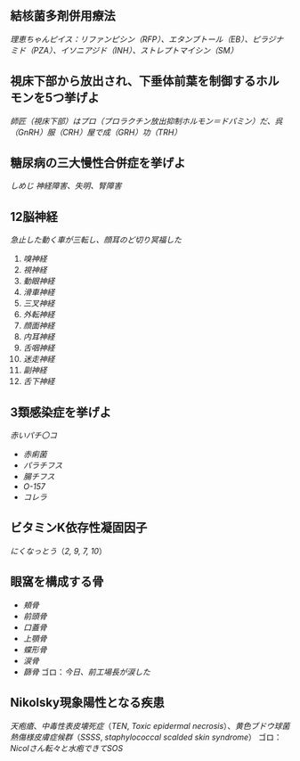 ## 結核菌多剤併用療法
*理恵ちゃんピイス：リファンピシン（RFP）、エタンブトール（EB）、ピラジナミド（PZA）、イソニアジド（INH）、ストレプトマイシン（SM）*

## 視床下部から放出され、下垂体前葉を制御するホルモンを5つ挙げよ
*師匠（視床下部）はプロ（プロラクチン放出抑制ホルモン＝ドパミン）だ、呉（GnRH）服（CRH）屋で成（GRH）功（TRH）*

## 糖尿病の三大慢性合併症を挙げよ
*しめじ*
*神経障害、失明、腎障害*

## 12脳神経
*急止した動く車が三転し、顔耳のど切り冥福した*
1. *嗅神経*
2. *視神経*
3. *動眼神経*
4. *滑車神経*
5. *三叉神経*
6. *外転神経*
7. *顔面神経*
8. *内耳神経*
9. *舌咽神経*
10. *迷走神経*
11. *副神経*
12. *舌下神経*

## 3類感染症を挙げよ
*赤いパチ〇コ*
- *赤痢菌*
- *パラチフス*
- *腸チフス*
- *O-157*
- *コレラ*

## ビタミンK依存性凝固因子
*にくなっとう*（*2, 9, 7, 10*）

## 眼窩を構成する骨
- *頬骨*
- *前頭骨*
- *口蓋骨*
- *上顎骨*
- *蝶形骨*
- *涙骨*
- *篩骨*
ゴロ：*今日、前工場長が涙した*

## Nikolsky現象陽性となる疾患
*天疱瘡*、*中毒性表皮壊死症*（*TEN*, *Toxic epidermal necrosis*）、*黄色ブドウ球菌熱傷様皮膚症候群*（*SSSS*, *staphylococcal scalded skin syndrome*）
ゴロ：*Nicolさん転々と水疱できてSOS*
## 